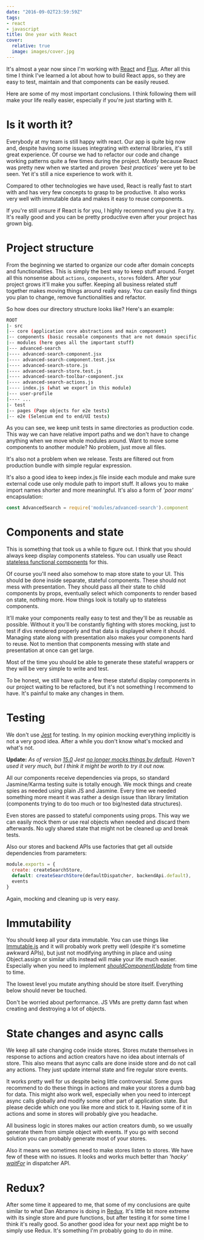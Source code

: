 ```yaml
---
date: "2016-09-02T23:59:59Z"
tags:
- react
- javascript
title: One year with React
cover:
  relative: true
  image: images/cover.jpg
---
```

It's almost a year now since I'm working with [React](https://facebook.github.io/react) and [Flux](https://facebook.github.io/flux/). After all this time I think I've learned a lot about how to build React apps, so they are easy to test, maintain and that components can be easily reused.

Here are some of my most important conclusions. I think following them will make your life really easier, especially if you're just starting with it.

# Is it worth it?

Everybody at my team is still happy with react. Our app is quite big now and, despite having some issues integrating with external libraries, it's still great experience. Of course we had to refactor our code and change working patterns quite a few times during the project. Mostly because React was pretty new when we started and proven *'best practices'* were yet to be seen. Yet it's still a nice experience to work with it.

Compared to other technologies we have used, React is really fast to start with and has very few concepts to grasp to be productive. It also works very well with immutable data and makes it easy to reuse components.

If you're still unsure if React is for you, I highly recommend you give it a try. It's really good and you can be pretty productive even after your project has grown big.

# Project structure

From the beginning we started to organize our code after domain concepts and functionalities. This is simply the best way to keep stuff around. Forget all this nonsense about `actions`, `components`, `stores` folders. After your project grows it'll make you suffer. Keeping all business related stuff together makes moving things around really easy. You can easily find things you plan to change, remove functionalities and refactor.

So how does our directory structure looks like? Here's an example:

```bash	
ROOT
|- src
|-- core (application core abstractions and main component)
|-- components (basic reusable components that are not domain specific, ex: confirm popup, section, date selector, etc.
|-- modules (here goes all the important stuff)
|--- advanced-search
|---- advanced-search-component.jsx
|---- advanced-search-component.test.jsx
|---- advanced-search-store.js
|---- advanced-search-store.test.js
|---- advanced-search-toolbar-component.jsx
|---- advanced-search-actions.js
|---- index.js (what we export in this module)
|--- user-profile
|---- ...
|- test
|-- pages (Page objects for e2e tests)
|-- e2e (Selenium end to end/UI tests)
```

As you can see, we keep unit tests in same directories as production code. This way we can have relative import paths and we don't have to change anything when we move whole modules around. Want to move some components to another module? No problem, just move all files.

It's also not a problem when we release. Tests are filtered out from production bundle with simple regular expression.

It's also a good idea to keep index.js file inside each module and make sure external code use only module path to import stuff. It allows you to make import names shorter and more meaningful. It's also a form of *'poor mans'* encapsulation:

```javascript
const AdvancedSearch = require('modules/advanced-search').component
```

# Components and state
This is something that took us a while to figure out. I think that you should always keep display components stateless. You can usually use React [stateless functional components](https://facebook.github.io/react/docs/reusable-components.html#stateless-functions) for this.

Of course you'll need also somehow to map store state to your UI. This should be done inside separate, stateful components. These should not mess with presentation. They should pass all their state to child components by props, eventually select which components to render based on state, nothing more. How things look is totally up to stateless components.

It'll make your components really easy to test and they'll be as reusable as possible. Without it you'll be constantly fighting with stores mocking, just to test if divs rendered properly and that data is displayed where it should. Managing state along with presentation also makes your components hard to reuse. Not to mention that components messing with state and presentation at once can get large.

Most of the time you should be able to generate these stateful wrappers or they will be very simple to write and test.

To be honest, we still have quite a few these stateful display components in our project waiting to be refactored, but it's not something I recommend to have. It's painful to make any changes in them.

# Testing

We don't use [Jest](https://facebook.github.io/jest/) for testing.
In my opinion mocking everything implicitly is not a very good idea. After a while you don't know what's mocked and what's not.

**Update:** *As of version [15.0](https://facebook.github.io/jest/blog/2016/09/01/jest-15.html) Jest [no longer mocks things by default](https://facebook.github.io/jest/blog/2016/09/01/jest-15.html#disabled-automocking). Haven't used it very much, but I think it might be worth to try it out now.*

All our components receive dependencies via props, so standard Jasmine/Karma testing suite is totally enough. We mock things and create spies as needed using plain JS and Jasmine. Every time we needed something more meant it was rather a design issue than library limitation (components trying to do too much or too big/nested data structures).

Even stores are passed to stateful components using props. This way we can easily mock them or use real objects when needed and discard them afterwards. No ugly shared state that might not be cleaned up and break tests.

Also our stores and backend APIs use factories that get all outside dependencies from parameters:

```javascript
module.exports = {
  create: createSearchStore,
  default: createSearchStore(defaultDispatcher, backendApi.default),
  events
}
```

Again, mocking and cleaning up is very easy.

# Immutability
You should keep all your data immutable. You can use things like [Immutable.js](https://facebook.github.io/immutable-js/) and it will probably work pretty well (despite it's sometime awkward APIs), but just not modifying anything in place and using Object.assign or similar utils instead will make your life much easier. Especially when you need to implement _[shouldComponentUpdate](https://facebook.github.io/react/docs/component-specs.html#updating-shouldcomponentupdate)_ from time to time.

The lowest level you mutate anything should be store itself. Everything below should never be touched.

Don't be worried about performance. JS VMs are pretty damn fast when creating and destroying a lot of objects.

# State changes and async calls
We keep all sate changing code inside stores. Stores mutate themselves in response to actions and action creators have no idea about internals of store. This also means that async calls are done inside store and do not call any actions. They just update internal state and fire regular store events.

It works pretty well for us despite being little controversial. Some guys recommend to do these things in actions and make your stores a dumb bag for data. This might also work well, especially when you need to intercept async calls globally and modify some other part of application state. But please decide which one you like more and stick to it. Having some of it in actions and some in stores will probably give you headache.

All business logic in stores makes our action creators dumb, so we usually generate them from simple object with events. If you go with second solution you can probably generate most of your stores.

Also it means we sometimes need to make stores listen to stores. We have few of these with no issues. It looks and works much better than *'hacky'* _[waitFor](https://facebook.github.io/flux/docs/dispatcher.html#api)_ in dispatcher API.

# Redux?
After some time it appeared to me, that some of my conclusions are quite similar to what Dan Abramov is doing in [Redux](http://redux.js.org). It's little bit more extreme with its single store and pure functions, but after testing it for some time I think it's really good. So another good idea for your next app might be to simply use Redux. It's something I'm probably going to do in mine.
